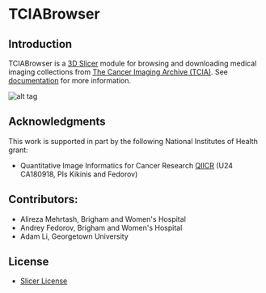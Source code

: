 TCIABrowser
===========

## Introduction
TCIABrowser is a [3D Slicer](http://slicer.org/) module for browsing and downloading medical imaging collections from [The Cancer Imaging Archive (TCIA)](http://www.cancerimagingarchive.net/). See [documentation](http://wiki.slicer.org/slicerWiki/index.php/Documentation/Nightly/Extensions/TCIABrowser) for more information.

![alt tag](https://raw.githubusercontent.com/QIICR/TCIABrowser/master/TCIABrowser/Resources/Screenshot/screenshot1.png)

## Acknowledgments
This work is supported in part by the following National Institutes of Health grant:

* Quantitative Image Informatics for Cancer Research [QIICR](http://qiicr.org/) (U24 CA180918, PIs Kikinis and Fedorov)

## Contributors:
* Alireza Mehrtash, Brigham and Women's Hospital
* Andrey Fedorov, Brigham and Women's Hospital
* Adam Li, Georgetown University

## License
* [Slicer License](http://www.slicer.org/pages/LicenseText)
